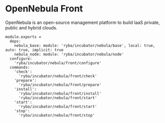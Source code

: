 
# OpenNebula Front

OpenNebula is an open-source management platform to build IaaS private, public and hybrid clouds.

    module.exports =
      deps:
        nebula_base: module: 'ryba/incubator/nebula/base', local: true, auto: true, implicit: true
        nebula_node: module: 'ryba/incubator/nebula/node'
      configure:
        'ryba/incubator/nebula/front/configure'
      commands:
        'check':
          'ryba/incubator/nebula/front/check'
        'prepare':
          'ryba/incubator/nebula/front/prepare'
        'install':
          'ryba/incubator/nebula/front/install'
          'ryba/incubator/nebula/front/start'
        'start':
          'ryba/incubator/nebula/front/start'
        'stop':
          'ryba/incubator/nebula/front/stop'
